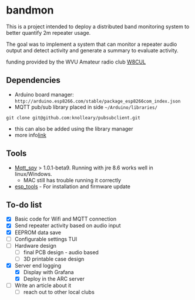 # bandmon

This is a project intended to deploy a distributed band monitoring system to better quantify 2m repeater usage. 

The goal was to implement a system that can monitor a repeater audio output and detect activity and generate a summary to evaluate activity. 

funding provided by the WVU Amateur radio club [W8CUL](https://wvuarc.orgs.wvu.edu)
## Dependencies 

- Arduino board manager: `http://arduino.esp8266.com/stable/package_esp8266com_index.json`
- MQTT pub/sub library placed in side `~/Arduino/libraries/` 

```
git clone git@github.com:knolleary/pubsubclient.git
```
- this can also be added using the library manager
- more info[link](https://pubsubclient.knolleary.net)

## Tools 

- [Mqtt_spy](https://github.com/eclipse/paho.mqtt-spy/releases/) > 1.0.1-beta9. Running with jre 8.6 works well in linux/Windows. 
	- MAC still has trouble running it correctly
- [esp_tools](https://github.com/espressif/esptool) - For installation and firmware update

## To-do list

- [x] Basic code for Wifi and MQTT connection
- [x] Send repeater activity based on audio input
 - [x] EEPROM data save
- [ ] Configurable settings TUI
- [ ] Hardware design 
    - [ ] final PCB design - audio based
    - [ ] 3D printable case design
- [x] Server end logging
	- [x] Display with Grafana
	- [x] Deploy in the ARC server
- [ ] Write an article about it 
    - [ ] reach out to other local clubs
